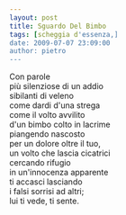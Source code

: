 ```yaml
---
layout: post
title: Sguardo Del Bimbo
tags: [scheggia d'essenza,]
date: 2009-07-07 23:09:00
author: pietro
---
```

Con parole<br/>più silenziose di un addio<br/>sibilanti di veleno<br/>come dardi d'una strega<br/>come il volto avvilito<br/>d'un bimbo colto in lacrime<br/>piangendo nascosto<br/>per un dolore oltre il tuo,<br/>un volto che lascia cicatrici<br/>cercando rifugio<br/>in un'innocenza apparente<br/>ti accasci lasciando<br/>i falsi sorrisi ad altri;<br/>lui ti vede, ti sente.
